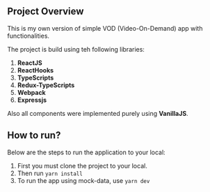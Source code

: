 ## Project Overview

This is my own version of simple VOD (Video-On-Demand) app with functionalities.

The project is build using teh following libraries:

1. **ReactJS**
2. **ReactHooks**
3. **TypeScripts**
4. **Redux-TypeScripts**
5. **Webpack**
6. **Expressjs**

Also all components were implemented purely using **VanillaJS**.

## How to run?

Below are the steps to run the application to your local:

1.  First you must clone the project to your local.
2.  Then run `yarn install`
3.  To run the app using mock-data, use `yarn dev`
